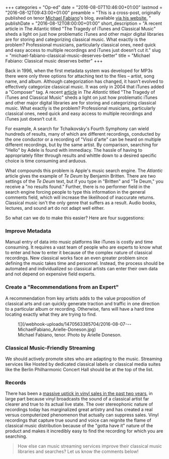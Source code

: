+++
categories = "Op-ed"
date = "2016-08-07T10:46:00+01:00"
lastmod = "2016-08-12T09:43:00+01:00"
preamble = "This is a cross-post, originally published on tenor [Michael Fabiano](/scene/people/michael-fabiano/)'s blog, available [via his website.](http://michaelfabianotenor.com/2016/08/classical-music-deserves-better/) "
publishDate = "2016-08-12T08:00:00+01:00"
short_description = "A recent article in The Atlantic titled \"The Tragedy of iTunes and Classical Music\" sheds a light on just how problematic iTunes and other major digital libraries are for storing and categorizing classical music. What exactly is the problem? Professional musicians, particularly classical ones, need quick and easy access to multiple recordings and iTunes just doesn’t cut it."
slug = "michael-fabiano-classical-music-deserves-better"
title = "Michael Fabiano: Classical music deserves better"
+++

Back in 1996, when the first metadata system was developed for MP3s there were only three options for attaching text to the files – artist, song name, and album.  Although categorization has changed, it hasn’t evolved to effectively categorize classical music.  It was only in 2004 that iTunes added a "Composer" tag.  A recent [article](http://www.theatlantic.com/technology/archive/2015/07/the-tragedy-of-itunes-and-classical-music/399788/) in *The Atlantic* titled "The Tragedy of iTunes and Classical Music" sheds a light on just how problematic iTunes and other major digital libraries are for storing and categorizing classical music.   What exactly is the problem?  Professional musicians, particularly classical ones, need quick and easy access to multiple recordings and iTunes just doesn’t cut it.

For example, A search for Tchaikovsky's Fourth Symphony can wield hundreds of results, many of which are different recordings, conducted by the one conductor or a recording of "Vissì d'arte" can be heard on multiple different recordings, but by the same artist. By comparison, searching for "Hello" by Adele is found with immediacy. The hassle of having to appropriately filter through results and whittle down to a desired specific choice is time consuming and arduous.

What compounds this problem is Apple's music search engine.  The *Atlantic* article gives the example of *Te Deum* by Benjamin Britten.  There are two settings of the *Te Deum* text, but if you type in "Britten" and "Te Deum," you receive a "no results found."  Further, there is no performer field in the search engine forcing people to type this information in the general comments field, which will increase the likelihood of inaccurate returns.  Classical music isn't the only genre that suffers as a result.  Audio books, lectures, and sound art do not adapt well either.

So what can we do to make this easier?  Here are four suggestions:

### Improve Metadata

Manual entry of data into music platforms like iTunes is costly and time consuming. It requires a vast team of people who are experts to know what to enter and how to enter it because of the complex nature of classical recordings. New classical works face an even greater problem since defining the music takes time and personnel. Instead, the process should be automated and individualized so classical artists can enter their own data and not depend on expensive field experts.

### Create a "Recommendations from an Expert"

A recommendation from key artists adds to the value proposition of classical arts and can quickly generate traction and traffic in one direction to a particular album or recording.  Otherwise, fans will have a hard time locating exactly what they are trying to find.

<figure data-type="image">
![](/webhook-uploads/1470563385704/2016-08-07---MichaelFabiano_Arielle-Doneson.jpg)
<figcaption>Michael Fabiano, tenor. Photo by Arielle Doneson.</figcaption>
</figure>

### Classical Music-Friendly Streaming

We should actively promote sites who are adapting to the music.  Streaming services like Hosted by dedicated classical labels or classical media suites like the Berlin Philharmonic Concert Hall should be at the top of the list.

### Records

There has been a [massive uptick in vinyl sales in the past two years](http://time.com/3663568/vinyl-sales-increase/), in large part because vinyl broadcasts the sound of a classical artist far clearer and true to its actual live state. The over stereophonic nature of recordings today has marginalized great artistry and has created a real versus computerized phenomenon that actually can suppress sales. Vinyl recordings that capture true sound and voice can reignite the flame of classical music distribution because of the "gotta have it" nature of the product and makes it incredibly easy to find the recording for which you are searching.

>How else can music streaming services improve their classical music libraries and searches? Let us know the comments below!
